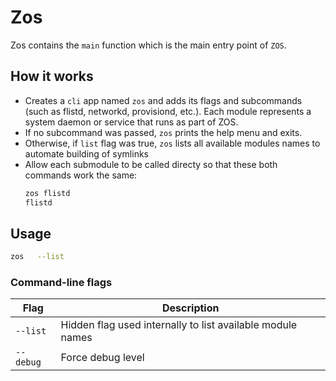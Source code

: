 # Zos

Zos contains the `main` function which is the main entry point of `ZOS`.

## How it works

- Creates a `cli` app named `zos` and adds its flags and subcommands (such as flistd, networkd, provisiond, etc.). Each module represents a system daemon or service that runs as part of ZOS.
- If no subcommand was passed, `zos` prints the help menu and exits.
- Otherwise, if `list` flag was true, `zos` lists all available modules names to automate building of symlinks
- Allow each submodule to be called directy so that these both commands work the same:
    ```sh
    zos flistd
    flistd
    ```

## Usage

```sh
zos   --list
```


### Command-line flags

| Flag        | Description                                                 |
| ----------  | ----------------------------------------------------------- |
| `--list`    | Hidden flag used internally to list available module names  |
| `--debug`   | Force debug level                                           |